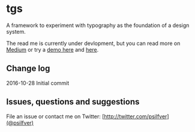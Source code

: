# tgs

A framework to experiment with typography as the foundation of a design system.

The read me is currently under devlopment, but you can read more on [Medium](https://medium.com/@psilfver/a-design-system-built-on-typography-f49a8e079e2a#.nrcxv1sq8]) or try a [demo here](http://www.pettersilfver.com/demo/tgs) and [here](http://pettersilfver.com/demo/tgs-food/).

## Change log

2016-10-28 Initial commit

## Issues, questions and suggestions

File an issue or contact me on Twitter: [http://twitter.com/psilfver](@psilfver)
